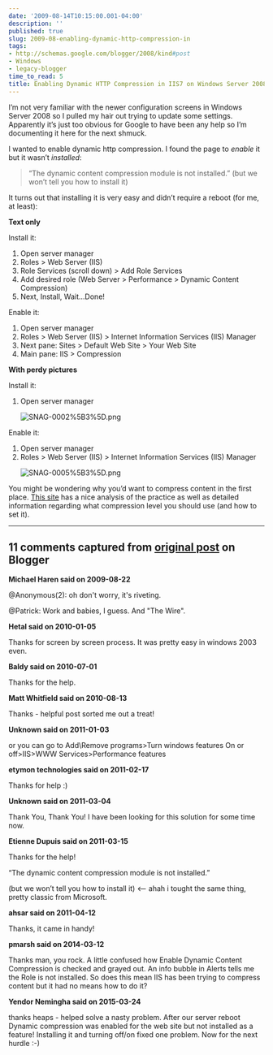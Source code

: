 ```yaml
---
date: '2009-08-14T10:15:00.001-04:00'
description: ''
published: true
slug: 2009-08-enabling-dynamic-http-compression-in
tags:
- http://schemas.google.com/blogger/2008/kind#post
- Windows
- legacy-blogger
time_to_read: 5
title: Enabling Dynamic HTTP Compression in IIS7 on Windows Server 2008
---
```



I’m not very familiar with the newer configuration screens in Windows Server 2008 so I pulled my hair out trying to update some settings. Apparently it’s just too obvious for Google to have been any help so I’m documenting it here for the next shmuck.

I wanted to enable dynamic http compression. I found the page to *enable* it but it wasn’t *installed*:
<blockquote> 

“The dynamic content compression module is not installed.” (but we won’t tell you how to install it)
</blockquote>

It turns out that installing it is very easy and didn’t require a reboot (for me, at least):

<strong>Text only</strong>

Install it:  <ol>   <li>Open server manager</li>    <li>Roles &gt; Web Server (IIS)</li>    <li>Role Services (scroll down) &gt; Add Role Services</li>    <li>Add desired role (Web Server &gt; Performance &gt; Dynamic Content Compression)</li>    <li>Next, Install, Wait…Done!</li> </ol>

Enable it:  <ol>   <li>Open server manager</li>    <li>Roles &gt; Web Server (IIS) &gt; Internet Information Services (IIS) Manager</li>    <li>Next pane: Sites &gt; Default Web Site &gt; Your Web Site</li>    <li>Main pane: IIS &gt; Compression</li> </ol>

<strong>With perdy pictures</strong>

Install it:  <ol>   <li>Open server manager     

![SNAG-0002%5B3%5D.png](SNAG-0002%5B3%5D.png)</a></li> </ol>

Enable it:  <ol>   <li>Open server manager</li>    <li>Roles &gt; Web Server (IIS) &gt; Internet Information Services (IIS) Manager     

![SNAG-0005%5B3%5D.png](SNAG-0005%5B3%5D.png)</a> </li> </ol>













You might be wondering why you’d want to compress content in the first place. [This site](http://weblogs.asp.net/owscott/archive/2009/02/22/iis-7-compression-good-bad-how-much.aspx) has a nice analysis of the practice as well as detailed information regarding what compression level you should use (and how to set it).

---

## 11 comments captured from [original post](https://blog.wassupy.com/2009/08/enabling-dynamic-http-compression-in.html) on Blogger

**Michael Haren said on 2009-08-22**

@Anonymous(2): oh don't worry, it's riveting.

@Patrick: Work and babies, I guess. And &quot;The Wire&quot;.

**Hetal said on 2010-01-05**

Thanks for screen by screen process. It was pretty easy in windows 2003 even.

**Baldy said on 2010-07-01**

Thanks for the help.

**Matt Whitfield said on 2010-08-13**

Thanks - helpful post sorted me out a treat!

**Unknown said on 2011-01-03**

or you can go to Add\Remove programs&gt;Turn windows features On or off&gt;IIS&gt;WWW Services&gt;Performance features

**etymon technologies said on 2011-02-17**

Thanks for help :)

**Unknown said on 2011-03-04**

Thank You, Thank You! I have been looking for this solution for some time now.

**Etienne Dupuis said on 2011-03-15**

Thanks for the help!

“The dynamic content compression module is not installed.” 

(but we won’t tell you how to install it) &lt;-- ahah i tought the same thing, pretty classic from Microsoft.

**ahsar said on 2011-04-12**

Thanks, it came in handy!

**pmarsh said on 2014-03-12**

Thanks man, you rock.  A little confused how Enable Dynamic Content Compression is checked and grayed out.  An info bubble in Alerts tells me the Role is not installed.  So does this mean IIS has been trying to compress content but it had no means how to do it?

**Yendor Nemingha said on 2015-03-24**

thanks heaps - helped solve a nasty problem. After our server reboot Dynamic compression was enabled for the web site but not installed as a feature! Installing it and turning off/on fixed one problem. Now for the next hurdle :-)

